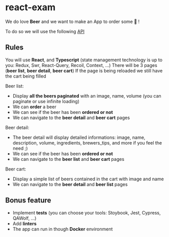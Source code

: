 # react-exam

We do love __Beer__ and we want to make an App to order some :beer: !

To do so we will use the following [API](https://punkapi.com/documentation/v2)

## Rules

You will use __React__, and __Typescript__ (state management technology is up to you: Redux, Swr, React-Query, Recoil, Context, ...)
There will be 3 pages (__beer list__, __beer detail__, __beer cart__)
If the page is being reloaded we still have the cart being filled

Beer list:
- Display __all the beers paginated__ with an image, name, volume (you can paginate or use infinite loading)
- We can __order__ a beer
- We can see if the beer has been __ordered or not__
- We can navigate to the __beer detail__ and __beer cart__ pages

Beer detail:
- The beer detail will display detailed informations: image, name, description, volume, ingredients, brewers_tips, and more if you feel the need ;)
- We can see if the beer has been __ordered or not__
- We can navigate to the __beer list__ and __beer cart__ pages

Beer cart:
- Display a simple list of beers contained in the cart with image and name
- We can navigate to the __beer detail__ and __beer list__ pages

## Bonus feature

- Implement __tests__ (you can choose your tools: Stoybook, Jest, Cypress, QAWolf, ...)
- Add __linters__
- The app can run in though __Docker__ environment
